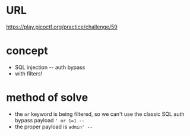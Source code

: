 # URL
https://play.picoctf.org/practice/challenge/59
# concept
* SQL injection -- auth bypass
* with filters!
# method of solve
* the `or` keyword is being filtered, so we can't use the classic SQL auth bypass payload `' or 1=1 -- `
* the proper payload is `admin' -- `
